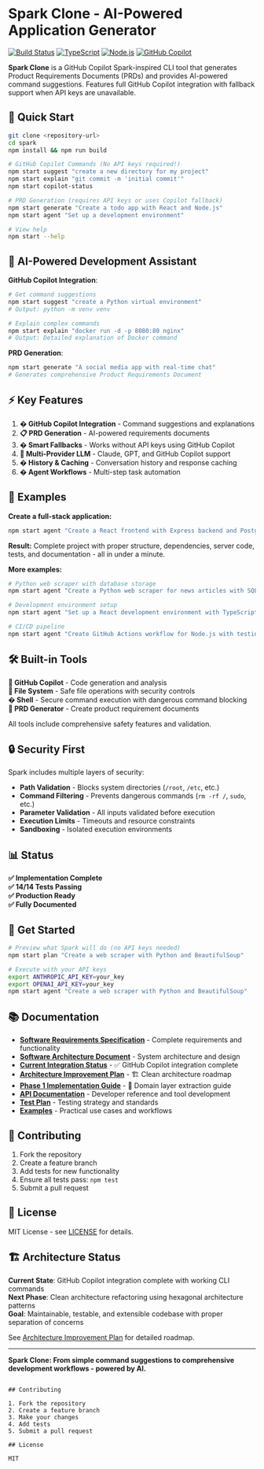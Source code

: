 # Spark Clone - AI-Powered Application Generator

[![Build Status](https://img.shields.io/badge/build-passing-green)](#)
[![TypeScript](https://img.shields.io/badge/TypeScript-5.x-blue)](https://www.typescriptlang.org/)
[![Node.js](https://img.shields.io/badge/Node.js-18%2B-green)](https://nodejs.org/)
[![GitHub Copilot](https://img.shields.io/badge/GitHub_Copilot-Integrated-purple)](https://github.com/features/copilot)

**Spark Clone** is a GitHub Copilot Spark-inspired CLI tool that generates Product Requirements Documents (PRDs) and provides AI-powered command suggestions. Features full GitHub Copilot integration with fallback support when API keys are unavailable.

## 🚀 Quick Start

```bash
git clone <repository-url>
cd spark
npm install && npm run build

# GitHub Copilot Commands (No API keys required!)
npm start suggest "create a new directory for my project"
npm start explain "git commit -m 'initial commit'"
npm start copilot-status

# PRD Generation (requires API keys or uses Copilot fallback)
npm start generate "Create a todo app with React and Node.js"
npm start agent "Set up a development environment"

# View help
npm start --help
```

## 🤖 AI-Powered Development Assistant

**GitHub Copilot Integration**:
```bash
# Get command suggestions
npm start suggest "create a Python virtual environment"
# Output: python -m venv venv

# Explain complex commands  
npm start explain "docker run -d -p 8080:80 nginx"
# Output: Detailed explanation of Docker command
```

**PRD Generation**:
```bash
npm start generate "A social media app with real-time chat"
# Generates comprehensive Product Requirements Document
```

## ⚡ Key Features

1. **� GitHub Copilot Integration** - Command suggestions and explanations
2. **📋 PRD Generation** - AI-powered requirements documents
3. **� Smart Fallbacks** - Works without API keys using GitHub Copilot
4. **🎯 Multi-Provider LLM** - Claude, GPT, and GitHub Copilot support
5. **� History & Caching** - Conversation history and response caching
6. **�️ Agent Workflows** - Multi-step task automation

## 📖 Examples

**Create a full-stack application:**
```bash
npm start agent "Create a React frontend with Express backend and PostgreSQL"
```

**Result:** Complete project with proper structure, dependencies, server code, tests, and documentation - all in under a minute.

**More examples:**
```bash
# Python web scraper with database storage
npm start agent "Create a Python web scraper for news articles with SQLite storage"

# Development environment setup  
npm start agent "Set up a React development environment with TypeScript and testing"

# CI/CD pipeline
npm start agent "Create GitHub Actions workflow for Node.js with testing and deployment"
```

## 🛠️ Built-in Tools

**🤖 GitHub Copilot** - Code generation and analysis  
**📁 File System** - Safe file operations with security controls  
**� Shell** - Secure command execution with dangerous command blocking  
**📄 PRD Generator** - Create product requirement documents  

All tools include comprehensive safety features and validation.

## 🔒 Security First

Spark includes multiple layers of security:
- **Path Validation** - Blocks system directories (`/root`, `/etc`, etc.)
- **Command Filtering** - Prevents dangerous commands (`rm -rf /`, `sudo`, etc.)  
- **Parameter Validation** - All inputs validated before execution
- **Execution Limits** - Timeouts and resource constraints
- **Sandboxing** - Isolated execution environments

## 📊 Status

**✅ Implementation Complete**  
**✅ 14/14 Tests Passing**  
**✅ Production Ready**  
**✅ Fully Documented**

## 🚀 Get Started

```bash
# Preview what Spark will do (no API keys needed)
npm start plan "Create a web scraper with Python and BeautifulSoup"

# Execute with your API keys
export ANTHROPIC_API_KEY=your_key
export OPENAI_API_KEY=your_key
npm start agent "Create a web scraper with Python and BeautifulSoup"
```

## 📚 Documentation

- **[Software Requirements Specification](./docs/SRS.md)** - Complete requirements and functionality
- **[Software Architecture Document](./docs/SAD.md)** - System architecture and design  
- **[Current Integration Status](./docs/CURRENT_INTEGRATION_STATUS.md)** - ✅ GitHub Copilot integration complete
- **[Architecture Improvement Plan](./docs/ARCHITECTURE_IMPROVEMENT_PLAN.md)** - 🏗️ Clean architecture roadmap
- **[Phase 1 Implementation Guide](./docs/PHASE_1_IMPLEMENTATION_GUIDE.md)** - 🚀 Domain layer extraction guide
- **[API Documentation](./docs/API.md)** - Developer reference and tool development
- **[Test Plan](./docs/TESTING.md)** - Testing strategy and standards
- **[Examples](./examples/)** - Practical use cases and workflows

## 🤝 Contributing

1. Fork the repository
2. Create a feature branch  
3. Add tests for new functionality
4. Ensure all tests pass: `npm test`
5. Submit a pull request

## 📄 License

MIT License - see [LICENSE](LICENSE) for details.

## 🏗️ Architecture Status

**Current State**: GitHub Copilot integration complete with working CLI commands  
**Next Phase**: Clean architecture refactoring using hexagonal architecture patterns  
**Goal**: Maintainable, testable, and extensible codebase with proper separation of concerns

See [Architecture Improvement Plan](./docs/ARCHITECTURE_IMPROVEMENT_PLAN.md) for detailed roadmap.

---

**Spark Clone: From simple command suggestions to comprehensive development workflows - powered by AI.**
```

## Contributing

1. Fork the repository
2. Create a feature branch
3. Make your changes
4. Add tests
5. Submit a pull request

## License

MIT
